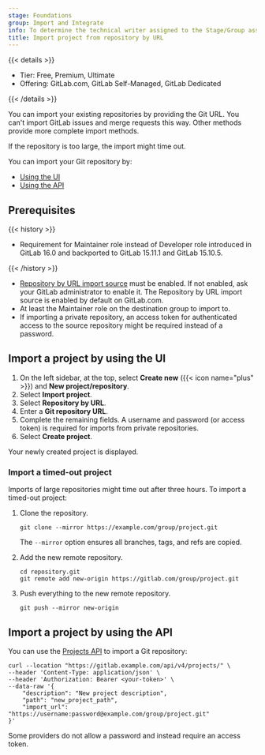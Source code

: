 ```yaml
---
stage: Foundations
group: Import and Integrate
info: To determine the technical writer assigned to the Stage/Group associated with this page, see https://handbook.gitlab.com/handbook/product/ux/technical-writing/#assignments
title: Import project from repository by URL
---
```


{{< details >}}

- Tier: Free, Premium, Ultimate
- Offering: GitLab.com, GitLab Self-Managed, GitLab Dedicated

{{< /details >}}

You can import your existing repositories by providing the Git URL. You can't import GitLab issues and merge requests
this way. Other methods provide more complete import methods.

If the repository is too large, the import might time out.

You can import your Git repository by:

- [Using the UI](#import-a-project-by-using-the-ui)
- [Using the API](#import-a-project-by-using-the-api)

## Prerequisites

{{< history >}}

- Requirement for Maintainer role instead of Developer role introduced in GitLab 16.0 and backported to GitLab 15.11.1 and GitLab 15.10.5.

{{< /history >}}

- [Repository by URL import source](../../../administration/settings/import_and_export_settings.md#configure-allowed-import-sources)
  must be enabled. If not enabled, ask your GitLab administrator to enable it. The Repository by URL import source is enabled
  by default on GitLab.com.
- At least the Maintainer role on the destination group to import to.
- If importing a private repository, an access token for authenticated access to the source repository might be required
  instead of a password.

## Import a project by using the UI

1. On the left sidebar, at the top, select **Create new** ({{< icon name="plus" >}}) and **New project/repository**.
1. Select **Import project**.
1. Select **Repository by URL**.
1. Enter a **Git repository URL**.
1. Complete the remaining fields. A username and password (or access token) is required for imports from private
   repositories.
1. Select **Create project**.

Your newly created project is displayed.

### Import a timed-out project

Imports of large repositories might time out after three hours.
To import a timed-out project:

1. Clone the repository.

   ```shell
   git clone --mirror https://example.com/group/project.git
   ```

   The `--mirror` option ensures all branches, tags, and refs are copied.

1. Add the new remote repository.

   ```shell
   cd repository.git
   git remote add new-origin https://gitlab.com/group/project.git
   ```

1. Push everything to the new remote repository.

   ```shell
   git push --mirror new-origin
   ```

## Import a project by using the API

You can use the [Projects API](../../../api/projects.md#create-a-project) to import a Git repository:

```shell
curl --location "https://gitlab.example.com/api/v4/projects/" \
--header 'Content-Type: application/json' \
--header 'Authorization: Bearer <your-token>' \
--data-raw '{
    "description": "New project description",
    "path": "new_project_path",
    "import_url": "https://username:password@example.com/group/project.git"
}'
```

Some providers do not allow a password and instead require an access token.

